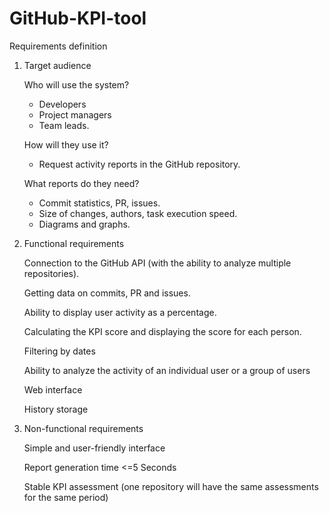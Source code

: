 # GitHub-KPI-tool

Requirements definition
1. Target audience

   Who will use the system?
   - Developers
   - Project managers
   - Team leads.
     
   How will they use it?
   - Request activity reports in the GitHub repository.
  
   What reports do they need?
   - Commit statistics, PR, issues.
   - Size of changes, authors, task execution speed.
   - Diagrams and graphs.
3. Functional requirements

   Connection to the GitHub API (with the ability to analyze multiple repositories).

   Getting data on commits, PR and issues.

   Ability to display user activity as a percentage.

   Calculating the KPI score and displaying the score for each person.

   Filtering by dates

   Ability to analyze the activity of an individual user or a group of users

   Web interface

   History storage
4. Non-functional requirements

   Simple and user-friendly interface

   Report generation time <=5 Seconds

   Stable KPI assessment (one repository will have the same assessments for the same period)
